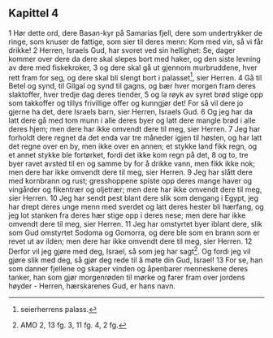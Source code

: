 ## Kapittel 4

1 Hør dette ord, dere Basan-kyr på Samarias fjell, dere som undertrykker de ringe, som knuser de fattige, som sier til deres menn: Kom med vin, så vi får drikke!
2 Herren, Israels Gud, har svoret ved sin hellighet: Se, dager kommer over dere da dere skal slepes bort med haker, og den siste levning av dere med fiskekroker,
3 og dere skal gå ut gjennom murbruddene, hver rett fram for seg, og dere skal bli slengt bort i palasset[^1], sier Herren.
4 Gå til Betel og synd, til Gilgal og synd til gagns, og bær hver morgen fram deres slaktoffer, hver tredje dag deres tiender,
5 og la røyk av syret brød stige opp som takkoffer og tillys frivillige offer og kunngjør det! For så vil dere jo gjerne ha det, dere Israels barn, sier Herren, Israels Gud.
6 Og jeg har da latt dere gå med tom munn i alle deres byer og latt dere mangle brød i alle deres hjem; men dere har ikke omvendt dere til meg, sier Herren.
7 Jeg har forholdt dere regnet da det enda var tre måneder igjen til høsten, og har latt det regne over en by, men ikke over en annen; et stykke land fikk regn, og et annet stykke ble fortørket, fordi det ikke kom regn på det,
8 og to, tre byer ravet avsted til en og samme by for å drikke vann, men fikk ikke nok; men dere har ikke omvendt dere til meg, sier Herren.
9 Jeg har slått dere med kornbrann og rust; gresshoppene spiste opp deres mange haver og vingårder og fikentrær og oljetrær; men dere har ikke omvendt dere til meg, sier Herren.
10 Jeg har sendt pest blant dere slik som dengang i Egypt, jeg har drept deres unge menn med sverdet og latt deres hester bli hærfang, og jeg lot stanken fra deres hær stige opp i deres nese; men dere har ikke omvendt dere til meg, sier Herren.
11 Jeg har omstyrtet byer iblant dere, slik som Gud omstyrtet Sodoma og Gomorra, og dere ble som en brann som er revet ut av ilden; men dere har ikke omvendt dere til meg, sier Herren.
12 Derfor vil jeg gjøre med deg, Israel, så som jeg har sagt[^2]. Og fordi jeg vil gjøre slik med deg, så gjør deg rede til å møte din Gud, Israel!
13 For se, han som danner fjellene og skaper vinden og åpenbarer menneskene deres tanker, han som gjør morgenrøden til mørke og farer fram over jordens høyder - Herren, hærskarenes Gud, er hans navn.

[^1]:  seierherrens palass.
[^2]:  AMO 2, 13 fg. 3, 11 fg. 4, 2 fg.
